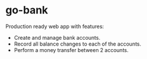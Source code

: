 # go-bank

Production ready web app with features:
- Create and manage bank accounts.
- Record all balance changes to each of the accounts.
- Perform a money transfer between 2 accounts.
